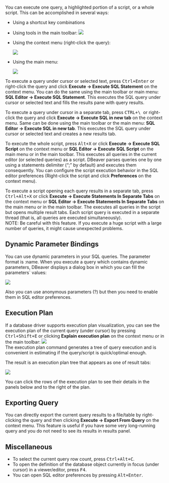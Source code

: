 You can execute one query, a highlighted portion of a script, or a whole script.  This can be accomplished in several ways:
* Using a shortcut key combinations
* Using tools in the main toolbar: <img src="https://www.dropbox.com/s/qtahw2wgz5rmnkw/Execute%20commands%20in%20the%20toolbar.png?raw=1"/>
* Using the context menu (right-click the query):

  <img src="https://www.dropbox.com/s/tjmnteriqnc23c7/Execute%20menu.png?raw=1"/>  

* Using the main menu:
 
  <img src="https://www.dropbox.com/s/v2w72bpnak9wyej/Execute%20on%20main%20menu.png?raw=1"/>  

To execute a query under cursor or selected text, press <kbd>Ctrl+Enter</kbd> or right-click the query and click **Execute -> Execute SQL Statement** on the context menu. You can do the same using the main toolbar or main menu: **SQL Editor -> Execute SQL Statement**. This executes the SQL query under cursor or selected text and fills the results pane with query results.

To execute a query under cursor in a separate tab, press <kbd>CTRL+\ </kbd> or right-click the query and click **Execute -> Execute SQL in new tab** on the context menu. Same can be done using the main toolbar or the main menu: **SQL Editor -> Execute SQL in new tab**. This executes the SQL query under cursor or selected text and creates a new results tab.

To execute the whole script, press <kbd>Alt+X</kbd> or click **Execute -> Execute SQL Script** on the context menu or **SQL Editor -> Execute SQL Script** on the main menu or in the main toolbar. This executes all queries in the current editor (or selected queries) as a script. DBeaver parses queries one by one using a statements delimiter (“;” by default) and executes them consequently. You can configure the script execution behavior in the SQL editor preferences (Right-click the script and click **Preferences** on the context menu).

To execute a script opening each query results in a separate tab, press <kbd>Ctrl+Alt+X</kbd> or click **Execute -> Execute Statements In Separate Tabs** on the context menu or **SQL Editor -> Execute Statements In Separate Tabs** on the main menu or in the main toolbar. The executes all queries in the script but opens multiple result tabs. Each script query is executed in a separate thread (that is, all queries are executed simultaneously).  
NOTE: Be careful with this feature. If you execute a huge script with a large number of queries, it might cause unexpected problems. 

## Dynamic Parameter Bindings

You can use dynamic parameters in your SQL queries. The parameter format is :name. When you execute a query which contains dynamic parameters, DBeaver displays a dialog box in which you can fill the parameters` values:

<img src="https://www.dropbox.com/s/adne99abuixgpor/Parameter%20bindings.png?raw=1"/>

Also you can use anonymous parameters (?) but then you need to enable them in SQL editor preferences. 

## Execution Plan

If a database driver supports execution plan visualization, you can see the execution plan of the current query (under cursor) by pressing <kbd>Ctrl+Shift+E</kbd> or clicking **Explain execution plan** on the context menu or in the main toolbar: <img src="https://www.dropbox.com/s/dug8beiaot1r6n4/Explain%20execution%20plan.png?raw=1"/>  
The execution plan command generates a tree of query execution and is convenient in estimating if the query/script is quick/optimal enough. 

The result is an execution plan tree that appears as one of result tabs:

<img src="https://www.dropbox.com/s/pvep9egs9mefd5t/Execution%20plan%20result.png?raw=1"/>

You can click the rows of the execution plan to see their details in the panels below and to the right of the plan.


## Exporting Query
You can directly export the current query results to a file/table by right-clicking the query and then clicking **Execute -> Export From Query** on the context menu. This feature is useful if you have some very long-running query and you do not need to see its results in results panel.  

## Miscellaneous
* To select the current query row count, press <kbd>Ctrl+Alt+C</kbd>.  
* To open the definition of the database object currently in focus (under cursor) in a viewer/editor, press <kbd>F4</kbd>.  
* You can open SQL editor preferences by pressing <kbd>Alt+Enter</kbd>.